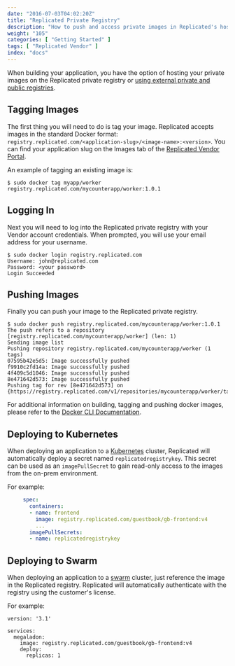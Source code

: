 ```yaml
---
date: "2016-07-03T04:02:20Z"
title: "Replicated Private Registry"
description: "How to push and access private images in Replicated's hosted private registry."
weight: "105"
categories: [ "Getting Started" ]
tags: [ "Replicated Vendor" ]
index: "docs"
---
```


When building your application, you have the option of hosting your private images on the Replicated private registry or [using external private and public registries](/docs/kb/supporting-your-customers/registries/).

## Tagging Images

The first thing you will need to do is tag your image. Replicated accepts images in the standard Docker format: `registry.replicated.com/<application-slug>/<image-name>:<version>`. You can find your application slug on the Images tab of the [Replicated Vendor Portal](https://vendor.replicated.com/#/images).

An example of tagging an existing image is:

```shell
$ sudo docker tag myapp/worker registry.replicated.com/mycounterapp/worker:1.0.1
```

## Logging In

Next you will need to log into the Replicated private registry with your Vendor account credentials. When prompted, you will use your email address for your username.

```shell
$ sudo docker login registry.replicated.com
Username: john@replicated.com
Password: <your password>
Login Succeeded
```

## Pushing Images

Finally you can push your image to the Replicated private registry.

```shell
$ sudo docker push registry.replicated.com/mycounterapp/worker:1.0.1
The push refers to a repository [registry.replicated.com/mycounterapp/worker] (len: 1)
Sending image list
Pushing repository registry.replicated.com/mycounterapp/worker (1 tags)
07595b42e5d5: Image successfully pushed
f9910c2fd14a: Image successfully pushed
4f409c5d1046: Image successfully pushed
8e471642d573: Image successfully pushed
Pushing tag for rev [8e471642d573] on {https://registry.replicated.com/v1/repositories/mycounterapp/worker/tags/1.0.1}
```

For additional information on building, tagging and pushing docker images, please refer to the
[Docker CLI Documentation](https://docs.docker.com/reference/commandline/cli/).

## Deploying to Kubernetes

When deploying an application to a [Kubernetes](/docs/packaging-an-application/kubernetes) cluster, Replicated will automatically deploy a secret named `replicatedregistrykey`. This secret can be used as an `imagePullSecret` to gain read-only access to the images from the on-prem environment.

For example:

```yaml
     spec:
       containers:
       - name: frontend
         image: registry.replicated.com/guestbook/gb-frontend:v4
         ...
       imagePullSecrets:
       - name: replicatedregistrykey
```

## Deploying to Swarm

When deploying an application to a [swarm](/docs/packaging-an-application/docker-swarm) cluster, just reference the image in the Replicated registry. Replicated will automatically authenticate with the registry using the customer's license.

For example:

```
version: '3.1'

services:
  megaladon:
    image: registry.replicated.com/guestbook/gb-frontend:v4
    deploy:
      replicas: 1
```